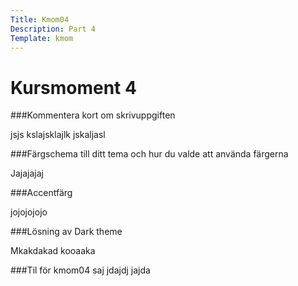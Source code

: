 ```yaml
---
Title: Kmom04
Description: Part 4
Template: kmom
---
```


Kursmoment 4
===================

###Kommentera kort om skrivuppgiften

jsjs kslajsklajlk jskaljasl

###Färgschema till ditt tema och hur du valde att använda färgerna

Jajajajaj

###Accentfärg

jojojojojo

###Lösning av Dark theme

Mkakdakad kooaaka

###Til för kmom04
saj jdajdj jajda
